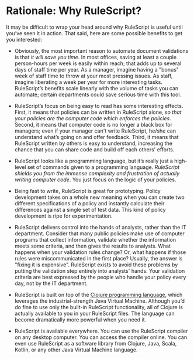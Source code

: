 # Rationale: Why RuleScript?

It may be difficult to wrap your head around why RuleScript is useful until you’ve seen it in action. That said, here are some possible benefits to get you interested:

- Obviously, the most important reason to automate document validations is that *it will save you time*. In most offices, saving at least a couple person-hours per week is easily within reach; that adds up to several days of staff time per year. As a manager, imagine having a "bonus" week of staff time to throw at your most pressing issues. As staff, imagine liberating a week per year for more interesting tasks. RuleScript’s benefits scale linearly with the volume of tasks you can automate; certain departments could save serious time with this tool.

- RuleScript’s focus on being easy to read has some interesting effects. First, it means that policies can be written in RuleScript alone, *so that your policies are the computer code which enforces the policies*. Second, it means that computer code is no longer a black box for managers; even if your manager can't write RuleScript, he/she can understand what’s going on and offer feedback. Third, it means that RuleScript written by others is easy to understand, increasing the chance that you can share code and build off each others' efforts.

- RuleScript looks like a programming language, but it’s really just a high-level set of commands given to a programming language. *RuleScript shields you from the immense complexity and frustration of actually writing computer code*. You just focus on the logic of your policies.

- Being fast to write, RuleScript is great for prototyping. Policy development takes on a whole new meaning when you can create two different specifications of a policy and instantly calculate their differences against a single set of test data. This kind of policy development is ripe for experimentation.

- RuleScript delivers control into the hands of analysts, rather than the IT department. Consider that many public policies make use of computer programs that collect information, validate whether the information meets some criteria, and then gives the results to analysts. What happens when your validation rules change? Or, what happens if those rules were miscommunicated in the first place? Usually, the answer is "fixing it is expensive". RuleScript exists to avoid these problems by putting the validation step entirely into analysts' hands. Your validation criteria are best expressed by the people who handle your policy every day, not by the IT department.

- RuleScript is built on top of the [Clojure programming language](htt://clojure.org), which leverages the industrial-strength Java Virtual Machine. Although you’d do fine to use only the built-in RuleScript functionality, all of Clojure is actually available to you in your RuleScript files. The language can become dramatically more powerful when you need it.

- RuleScript is available everywhere. You can use the RuleScript compiler on any desktop computer. You can access the compiler online. You can even use RuleScript as a software library from Clojure, Java, Scala, Kotlin, or any other Java Virtual Machine language.
